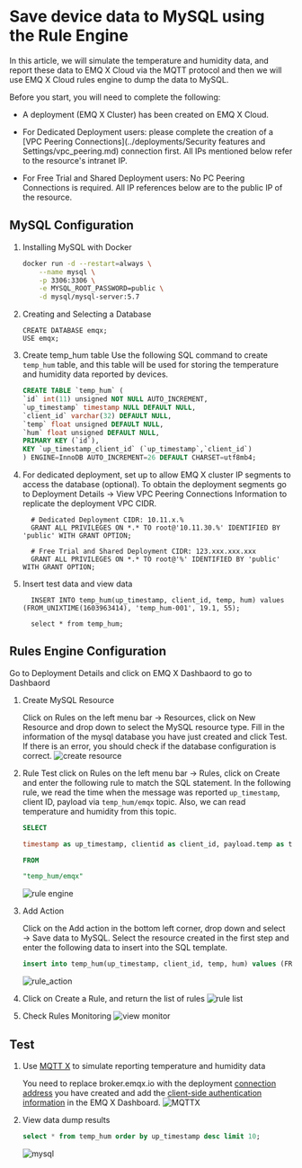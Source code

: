 # Save device data to MySQL using the Rule Engine

In this article, we will simulate the temperature and humidity data, and report these data to EMQ X Cloud via the MQTT protocol and then we will use EMQ X Cloud rules engine to dump the data to MySQL.

Before you start, you will need to complete the following:

* A deployment (EMQ X Cluster) has been created on EMQ X Cloud.

* For Dedicated Deployment users: please complete the creation of a [VPC Peering Connections](../deployments/Security features and Settings/vpc_peering.md) connection first. All IPs mentioned below refer to the resource's intranet IP.

* For Free Trial and Shared Deployment users: No PC Peering Connections is required. All IP references below are to the public IP of the resource.


## MySQL Configuration

1. Installing MySQL with Docker

   ```bash
   docker run -d --restart=always \
       --name mysql \
       -p 3306:3306 \
       -e MYSQL_ROOT_PASSWORD=public \
       -d mysql/mysql-server:5.7
   ```
2. Creating and Selecting a Database

   ```mysql
   CREATE DATABASE emqx;
   USE emqx;
   ```

3. Create temp_hum table
   Use the following SQL command to create `temp_hum` table, and this table will be used for storing the temperature and humidity data reported by devices.

    ```sql
    CREATE TABLE `temp_hum` (
    `id` int(11) unsigned NOT NULL AUTO_INCREMENT,
    `up_timestamp` timestamp NULL DEFAULT NULL,
    `client_id` varchar(32) DEFAULT NULL,
    `temp` float unsigned DEFAULT NULL,
    `hum` float unsigned DEFAULT NULL,
    PRIMARY KEY (`id`),
    KEY `up_timestamp_client_id` (`up_timestamp`,`client_id`)
    ) ENGINE=InnoDB AUTO_INCREMENT=26 DEFAULT CHARSET=utf8mb4;
    ```

4. For dedicated deployment, set up to allow EMQ X cluster IP segments to access the database (optional).
     To obtain the deployment segments go to Deployment Details → View VPC Peering Connections Information to replicate the deployment VPC CIDR.

     ```mysql
       # Dedicated Deployment CIDR: 10.11.x.%
       GRANT ALL PRIVILEGES ON *.* TO root@'10.11.30.%' IDENTIFIED BY 'public' WITH GRANT OPTION;
       
       # Free Trial and Shared Deployment CIDR: 123.xxx.xxx.xxx
       GRANT ALL PRIVILEGES ON *.* TO root@'%' IDENTIFIED BY 'public' WITH GRANT OPTION;
     ```

5. Insert test data and view data

   ```mysql
     INSERT INTO temp_hum(up_timestamp, client_id, temp, hum) values (FROM_UNIXTIME(1603963414), 'temp_hum-001', 19.1, 55);
     
     select * from temp_hum;
   ```

   
## Rules Engine Configuration  

Go to Deployment Details and click on EMQ X Dashbaord to go to Dashbaord

1. Create MySQL Resource

   Click on Rules on the left menu bar → Resources, click on New Resource and drop down to select the MySQL resource type. Fill in the information of the mysql database you have just created and click Test. If there is an error, you should check if the database configuration is correct.
   ![create resource](./_assets/create_mysql_resource.png)
   
2. Rule Test
   click on Rules on the left menu bar → Rules, click on Create and enter the following rule to match the SQL statement. In the following rule, we read the time when the message was reported `up_timestamp`, client ID, payload via `temp_hum/emqx` topic. Also, we can read temperature and humidity from this topic.
   
   ```sql
   SELECT 
   
   timestamp as up_timestamp, clientid as client_id, payload.temp as temp, payload.hum as hum  
   
   FROM  
   
   "temp_hum/emqx"  
   ```
   ![rule engine](./_assets/sql_test.png)
   
3. Add Action

   Click on the Add action in the bottom left corner, drop down and select → Save data to MySQL. Select the resource created in the first step and enter the following data to insert into the SQL template.

   ```sql
   insert into temp_hum(up_timestamp, client_id, temp, hum) values (FROM_UNIXTIME(${up_timestamp}/1000), ${client_id}, ${temp}, ${hum}) 
   ```
   ![rule_action](./_assets/add_mysql_action.png)

4. Click on Create a Rule, and return the list of rules
   ![rule list](./_assets/view_rule_engine.png)


5. Check Rules Monitoring
   ![view monitor](./_assets/view_monitor.png)
   

## Test

1. Use [MQTT X](https://mqttx.app/) to simulate reporting temperature and humidity data

   You need to replace broker.emqx.io with the deployment [connection address](../deployments/view_deployment.md) you have created and add the [client-side authentication information](../deployments/auth_and_acl.md) in the EMQ X Dashboard.
   ![MQTTX](./_assets/mqttx_publish.png)

2. View data dump results
      ```sql
      select * from temp_hum order by up_timestamp desc limit 10;
      ```
   ![mysql](./_assets/mysql_query_result.png)

